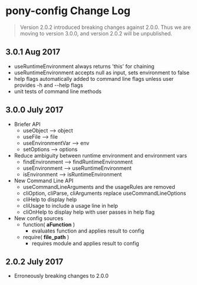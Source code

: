 # pony-config Change Log


> Version 2.0.2 introduced breaking changes against 2.0.0. Thus we are moving to version 3.0.0, and version 2.0.2 will be unpublished.

## 3.0.1 Aug 2017

- useRuntimeEnvironment always returns 'this' for chaining
- useRuntimeEnvironment accepts null as input, sets environment to false
- help flags automatically added to command line flags unless user provides -h and --help flags
- unit tests of command line methods

## 3.0.0 July 2017

- Briefer API
    - useObject --> object
    - useFile --> file
    - useEnvironmentVar --> env
    - setOptions --> options
- Reduce ambiguity between runtime environment and environment vars
    - findEnvironment --> findRuntimeEnvironment
    - useEnvironment --> useRuntimeEnvironment
    - isEnvironment --> isRuntimeEnvironment
- New Command Line API
    - useCommandLineArguments and the usageRules are removed
    - cliOption, cliParse, cliArguments replace useCommandLineOptions
    - cliHelp to display help
    - cliUsage to include a usage line in help
    - cliOnHelp to display help with user passes in help flag
- New config sources
    - function( **aFunction** )
        - evaluates function and applies result to config
    - require( **file_path** )
        - requires module and applies result to config

## 2.0.2 July 2017
- Erroneously breaking changes to 2.0.0
